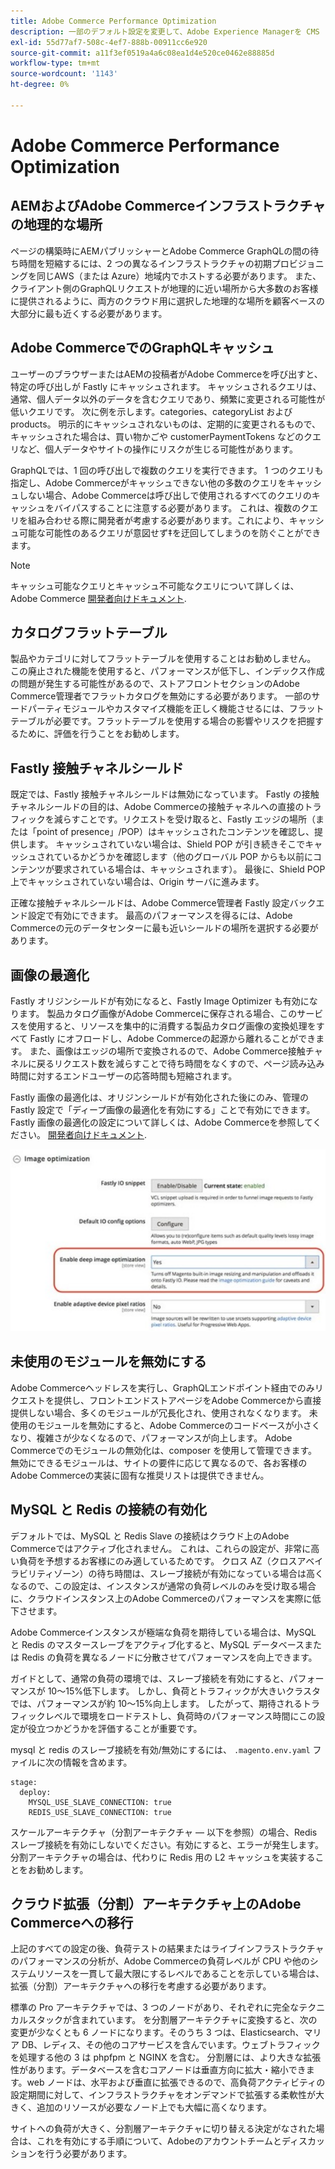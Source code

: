 ```yaml
---
title: Adobe Commerce Performance Optimization
description: 一部のデフォルト設定を変更して、Adobe Experience Managerを CMS として使用するようにAdobe Commerceプロジェクトを準備します。
exl-id: 55d77af7-508c-4ef7-888b-00911cc6e920
source-git-commit: a11f3ef0519a4a6c08ea1d4e520ce0462e88885d
workflow-type: tm+mt
source-wordcount: '1143'
ht-degree: 0%

---
```


# Adobe Commerce Performance Optimization

## AEMおよびAdobe Commerceインフラストラクチャの地理的な場所

ページの構築時にAEMパブリッシャーとAdobe Commerce GraphQLの間の待ち時間を短縮するには、2 つの異なるインフラストラクチャの初期プロビジョニングを同じAWS（または Azure）地域内でホストする必要があります。 また、クライアント側のGraphQLリクエストが地理的に近い場所から大多数のお客様に提供されるように、両方のクラウド用に選択した地理的な場所を顧客ベースの大部分に最も近くする必要があります。

## Adobe CommerceでのGraphQLキャッシュ

ユーザーのブラウザーまたはAEMの投稿者がAdobe Commerceを呼び出すと、特定の呼び出しが Fastly にキャッシュされます。 キャッシュされるクエリは、通常、個人データ以外のデータを含むクエリであり、頻繁に変更される可能性が低いクエリです。 次に例を示します。categories、categoryList および products。 明示的にキャッシュされないものは、定期的に変更されるもので、キャッシュされた場合は、買い物かごや customerPaymentTokens などのクエリなど、個人データやサイトの操作にリスクが生じる可能性があります。

GraphQLでは、1 回の呼び出しで複数のクエリを実行できます。 1 つのクエリも指定し、Adobe Commerceがキャッシュできない他の多数のクエリをキャッシュしない場合、Adobe Commerceは呼び出しで使用されるすべてのクエリのキャッシュをバイパスすることに注意する必要があります。 これは、複数のクエリを組み合わせる際に開発者が考慮する必要があります。これにより、キャッシュ可能な可能性のあるクエリが意図せず‡を迂回してしまうのを防ぐことができます。

>[!NOTE]
>
> キャッシュ可能なクエリとキャッシュ不可能なクエリについて詳しくは、 Adobe Commerce [開発者向けドキュメント](https://devdocs.magento.com/guides/v2.4/graphql/caching.html).

## カタログフラットテーブル

製品やカテゴリに対してフラットテーブルを使用することはお勧めしません。 この廃止された機能を使用すると、パフォーマンスが低下し、インデックス作成の問題が発生する可能性があるので、ストアフロントセクションのAdobe Commerce管理者でフラットカタログを無効にする必要があります。 一部のサードパーティモジュールやカスタマイズ機能を正しく機能させるには、フラットテーブルが必要です。フラットテーブルを使用する場合の影響やリスクを把握するために、評価を行うことをお勧めします。

## Fastly 接触チャネルシールド

既定では、Fastly 接触チャネルシールドは無効になっています。 Fastly の接触チャネルシールドの目的は、Adobe Commerceの接触チャネルへの直接のトラフィックを減らすことです。リクエストを受け取ると、Fastly エッジの場所（または「point of presence」/POP）はキャッシュされたコンテンツを確認し、提供します。 キャッシュされていない場合は、Shield POP が引き続きそこでキャッシュされているかどうかを確認します（他のグローバル POP からも以前にコンテンツが要求されている場合は、キャッシュされます）。 最後に、Shield POP 上でキャッシュされていない場合は、Origin サーバに進みます。

正確な接触チャネルシールドは、Adobe Commerce管理者 Fastly 設定バックエンド設定で有効にできます。 最高のパフォーマンスを得るには、Adobe Commerceの元のデータセンターに最も近いシールドの場所を選択する必要があります。

## 画像の最適化

Fastly オリジンシールドが有効になると、Fastly Image Optimizer も有効になります。 製品カタログ画像がAdobe Commerceに保存される場合、このサービスを使用すると、リソースを集中的に消費する製品カタログ画像の変換処理をすべて Fastly にオフロードし、Adobe Commerceの起源から離れることができます。 また、画像はエッジの場所で変換されるので、Adobe Commerce接触チャネルに戻るリクエスト数を減らすことで待ち時間をなくすので、ページ読み込み時間に対するエンドユーザーの応答時間も短縮されます。

Fastly 画像の最適化は、オリジンシールドが有効化された後にのみ、管理の Fastly 設定で「ディープ画像の最適化を有効にする」ことで有効にできます。 Fastly 画像の最適化の設定について詳しくは、Adobe Commerceを参照してください。 [開発者向けドキュメント](https://devdocs.magento.com/cloud/cdn/fastly-image-optimization.html).

![Adobe Commerce Admin での Fastly 画像最適化設定のスクリーンショット](../assets/commerce-at-scale/image-optimization.svg)

## 未使用のモジュールを無効にする

Adobe Commerceヘッドレスを実行し、GraphQLエンドポイント経由でのみリクエストを提供し、フロントエンドストアページをAdobe Commerceから直接提供しない場合、多くのモジュールが冗長化され、使用されなくなります。 未使用のモジュールを無効にすると、Adobe Commerceのコードベースが小さくなり、複雑さが少なくなるので、パフォーマンスが向上します。 Adobe Commerceでのモジュールの無効化は、composer を使用して管理できます。 無効にできるモジュールは、サイトの要件に応じて異なるので、各お客様のAdobe Commerceの実装に固有な推奨リストは提供できません。

## MySQL と Redis の接続の有効化

デフォルトでは、MySQL と Redis Slave の接続はクラウド上のAdobe Commerceではアクティブ化されません。 これは、これらの設定が、非常に高い負荷を予想するお客様にのみ適しているためです。 クロス AZ（クロスアベイラビリティゾーン）の待ち時間は、スレーブ接続が有効になっている場合は高くなるので、この設定は、インスタンスが通常の負荷レベルのみを受け取る場合に、クラウドインスタンス上のAdobe Commerceのパフォーマンスを実際に低下させます。

Adobe Commerceインスタンスが極端な負荷を期待している場合は、MySQL と Redis のマスタースレーブをアクティブ化すると、MySQL データベースまたは Redis の負荷を異なるノードに分散させてパフォーマンスを向上できます。

ガイドとして、通常の負荷の環境では、スレーブ接続を有効にすると、パフォーマンスが 10～15%低下します。 しかし、負荷とトラフィックが大きいクラスタでは、パフォーマンスが約 10～15%向上します。 したがって、期待されるトラフィックレベルで環境をロードテストし、負荷時のパフォーマンス時間にこの設定が役立つかどうかを評価することが重要です。

mysql と redis のスレーブ接続を有効/無効にするには、 `.magento.env.yaml` ファイルに次の情報を含めます。

```
stage:
  deploy:
    MYSQL_USE_SLAVE_CONNECTION: true
    REDIS_USE_SLAVE_CONNECTION: true
```

スケールアーキテクチャ（分割アーキテクチャ — 以下を参照）の場合、Redis スレーブ接続を有効にしないでください。有効にすると、エラーが発生します。 分割アーキテクチャの場合は、代わりに Redis 用の L2 キャッシュを実装することをお勧めします。

## クラウド拡張（分割）アーキテクチャ上のAdobe Commerceへの移行

上記のすべての設定の後、負荷テストの結果またはライブインフラストラクチャのパフォーマンスの分析が、Adobe Commerceの負荷レベルが CPU や他のシステムリソースを一貫して最大限にするレベルであることを示している場合は、拡張（分割）アーキテクチャへの移行を考慮する必要があります。

標準の Pro アーキテクチャでは、3 つのノードがあり、それぞれに完全なテクニカルスタックが含まれています。 を分割層アーキテクチャに変換すると、次の変更が少なくとも 6 ノードになります。そのうち 3 つは、Elasticsearch、マリア DB、レディス、その他のコアサービスを含んでいます。ウェブトラフィックを処理する他の 3 は phpfpm と NGINX を含む。 分割層には、より大きな拡張性があります。データベースを含むコアノードは垂直方向に拡大・縮小できます。web ノードは、水平および垂直に拡張できるので、高負荷アクティビティの設定期間に対して、インフラストラクチャをオンデマンドで拡張する柔軟性が大きく、追加のリソースが必要なノード上でも大幅に高くなります。

サイトへの負荷が大きく、分割層アーキテクチャに切り替える決定がなされた場合は、これを有効にする手順について、Adobeのアカウントチームとディスカッションを行う必要があります。
